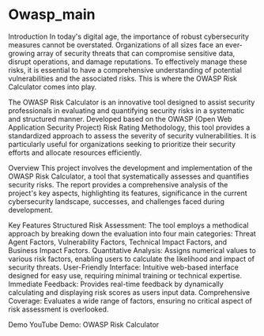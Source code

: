 # Owasp_main
Introduction
In today's digital age, the importance of robust cybersecurity measures cannot be overstated. Organizations of all sizes face an ever-growing array of security threats that can compromise sensitive data, disrupt operations, and damage reputations. To effectively manage these risks, it is essential to have a comprehensive understanding of potential vulnerabilities and the associated risks. This is where the OWASP Risk Calculator comes into play.

The OWASP Risk Calculator is an innovative tool designed to assist security professionals in evaluating and quantifying security risks in a systematic and structured manner. Developed based on the OWASP (Open Web Application Security Project) Risk Rating Methodology, this tool provides a standardized approach to assess the severity of security vulnerabilities. It is particularly useful for organizations seeking to prioritize their security efforts and allocate resources efficiently.

Overview
This project involves the development and implementation of the OWASP Risk Calculator, a tool that systematically assesses and quantifies security risks. The report provides a comprehensive analysis of the project's key aspects, highlighting its features, significance in the current cybersecurity landscape, successes, and challenges faced during development.

Key Features
Structured Risk Assessment: The tool employs a methodical approach by breaking down the evaluation into four main categories: Threat Agent Factors, Vulnerability Factors, Technical Impact Factors, and Business Impact Factors.
Quantitative Analysis: Assigns numerical values to various risk factors, enabling users to calculate the likelihood and impact of security threats.
User-Friendly Interface: Intuitive web-based interface designed for easy use, requiring minimal training or technical expertise.
Immediate Feedback: Provides real-time feedback by dynamically calculating and displaying risk scores as users input data.
Comprehensive Coverage: Evaluates a wide range of factors, ensuring no critical aspect of risk assessment is overlooked.

Demo
YouTube Demo: OWASP Risk Calculator 
